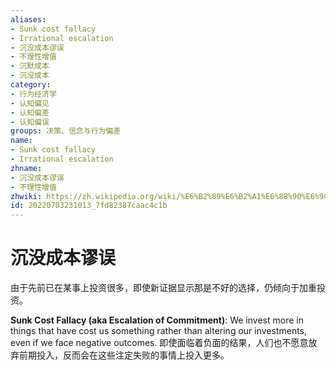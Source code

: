 ```yaml
---
aliases:
- Sunk cost fallacy
- Irrational escalation
- 沉没成本谬误
- 不理性增值
- 沉默成本
- 沉没成本
category:
- 行为经济学
- 认知偏见
- 认知偏差
- 认知偏误
groups: 决策、信念与行为偏差
name:
- Sunk cost fallacy
- Irrational escalation
zhname:
- 沉没成本谬误
- 不理性增值
zhwiki: https://zh.wikipedia.org/wiki/%E6%B2%89%E6%B2%A1%E6%88%90%E6%9C%AC%E8%B0%AC%E8%AF%AF
id: 20220703231013_7fd82387caac4c1b
---
```


# 沉没成本谬误

由于先前已在某事上投资很多，即使新证据显示那是不好的选择，仍倾向于加重投资。

**Sunk Cost Fallacy (aka Escalation of Commitment)**: We invest more in things that have cost us something rather than altering our investments, even if we face negative outcomes.
即使面临着负面的结果，人们也不愿意放弃前期投入，反而会在这些注定失败的事情上投入更多。